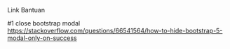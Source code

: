 Link Bantuan

#1 close bootstrap modal
https://stackoverflow.com/questions/66541564/how-to-hide-bootstrap-5-modal-only-on-success
